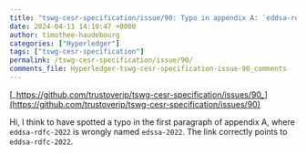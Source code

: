 ```yaml
---
title: "tswg-cesr-specification/issue/90: Typo in appendix A: `eddsa-rdfc-2022` is wrongly named `edssa-2022`"
date: 2024-04-11 14:10:47 +0000
author: timothee-haudebourg
categories: ["Hyperledger"]
tags: ["tswg-cesr-specification"]
permalink: /tswg-cesr-specification/issue/90/
comments_file: Hyperledger-tswg-cesr-specification-issue-90_comments
---
```


[_https://github.com/trustoverip/tswg-cesr-specification/issues/90_](https://github.com/trustoverip/tswg-cesr-specification/issues/90)

Hi, I think to have spotted a typo in the first paragraph of appendix A, where `eddsa-rdfc-2022` is wrongly named `edssa-2022`. The link correctly points to `eddsa-rdfc-2022`.